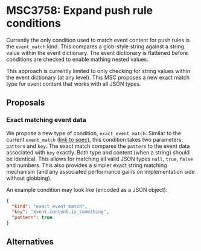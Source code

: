 # MSC3758: Expand push rule conditions

Currently the only condition used to match event content for push rules is the `event_match` kind.
This compares a glob-style string against a string value within the event dictionary. The event
dictionary is flattened before conditions are checked to enable mathing nested values.

This approach is currently limited to only checking for string values within the event dictionary
(at any level). This MSC proposes a new exact match type for event content that works with all
JSON types.


## Proposals

### Exact matching event data

We propose a new type of condition, `exact_event_match`. Similar to  the current `event_match`
([link to spec](https://spec.matrix.org/v1.3/client-server-api/#conditions-1)), this condition
takes two parameters: `pattern` and `key`. The exact match compares the `pattern` to the event data
associated with `key` exactly. Both type and content (when a string) should be identical. This allows
for matching all valid JSON types `null`, `true`, `false` and numbers. This also provides a simpler
exact string matching mechanism (and any associated performance gains on implementation side without
globbing).

An example condition may look like (encoded as a JSON object):

```json
{
  "kind": "exact_event_match",
  "key": "event.content.is_something",
  "pattern": true
}
```


## Alternatives

